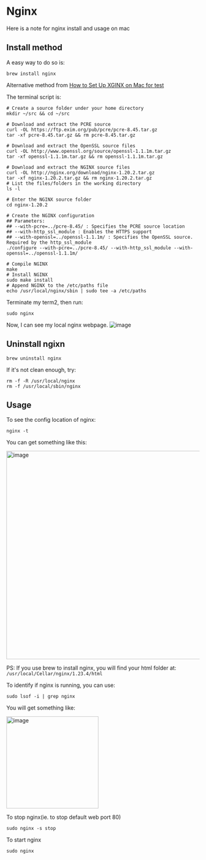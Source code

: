 # Nginx

Here is a note for nginx install and usage on mac

## Install method

A easy way to do so is:
```
brew install nginx
```

Alternative method from [How to Set Up XGINX on Mac for test](https://adamtheautomator.com/nginx-on-mac/)

The terminal script is:
```
# Create a source folder under your home directory
mkdir ~/src && cd ~/src

# Download and extract the PCRE source
curl -OL https://ftp.exim.org/pub/pcre/pcre-8.45.tar.gz
tar -xf pcre-8.45.tar.gz && rm pcre-8.45.tar.gz

# Download and extract the OpenSSL source files
curl -OL http://www.openssl.org/source/openssl-1.1.1m.tar.gz
tar -xf openssl-1.1.1m.tar.gz && rm openssl-1.1.1m.tar.gz

# Download and extract the NGINX source files
curl -OL http://nginx.org/download/nginx-1.20.2.tar.gz
tar -xf nginx-1.20.2.tar.gz && rm nginx-1.20.2.tar.gz
# List the files/folders in the working directory
ls -l

# Enter the NGINX source folder
cd nginx-1.20.2

# Create the NGINX configuration
## Parameters:
## --with-pcre=../pcre-8.45/ : Specifies the PCRE source location
## --with-http_ssl_module : Enables the HTTPS support
## --with-openssl=../openssl-1.1.1m/ : Specifies the OpenSSL source. Required by the http_ssl_module
./configure --with-pcre=../pcre-8.45/ --with-http_ssl_module --with-openssl=../openssl-1.1.1m/

# Compile NGINX
make
# Install NGINX
sudo make install
# Append NGINX to the /etc/paths file
echo /usr/local/nginx/sbin | sudo tee -a /etc/paths
```

Terminate my term2, then run:

```
sudo nginx
```

Now, I can see my local nginx webpage.
![image](https://user-images.githubusercontent.com/77183284/231596648-8bd9304a-bbeb-481d-914a-dd6e83342139.png)


## Uninstall ngixn

```
brew uninstall nginx
```
If it's not clean enough, try:
```
rm -f -R /usr/local/nginx
rm -f /usr/local/sbin/nginx
```

## Usage

To see the config location of nginx:
```
nginx -t
```

You can get something like this:

<img width="543" alt="image" src="https://user-images.githubusercontent.com/77183284/231869613-5edbbf0c-61fe-4916-a283-d4d70c9e66b9.png">

PS: If you use brew to install nginx, you will find your html folder at: ```/usr/local/Cellar/nginx/1.23.4/html```

To identify if nginx is running, you can use:
```
sudo lsof -i | grep nginx
```

You will get something like:

<img width="240" alt="image" src="https://user-images.githubusercontent.com/77183284/231870200-dfe05d86-a441-453b-818e-b3485a5e0e8c.png">

To stop nginx(ie. to stop default web port 80)

```
sudo nginx -s stop
```

To start nginx

```
sudo nginx
```
